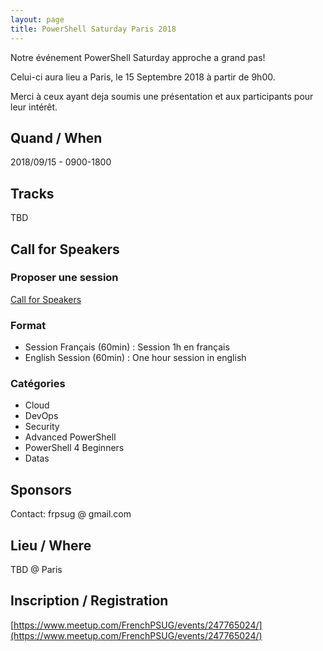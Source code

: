 ```yaml
---
layout: page
title: PowerShell Saturday Paris 2018
---
```


Notre événement PowerShell Saturday approche a grand pas!

Celui-ci aura lieu a Paris, le 15 Septembre 2018 à partir de 9h00.

Merci à ceux ayant deja soumis une présentation et aux participants pour leur intérêt.

## Quand / When

2018/09/15 - 0900-1800

## Tracks

TBD

## Call for Speakers

### Proposer une session

[Call for Speakers](https://frpsug.cfp.io)

### Format

* Session Français (60min) : Session 1h en français
* English Session (60min) : One hour session in english

### Catégories

* Cloud
* DevOps
* Security
* Advanced PowerShell
* PowerShell 4 Beginners
* Datas

## Sponsors

Contact: frpsug @ gmail.com

## Lieu / Where

TBD @ Paris

## Inscription / Registration

[https://www.meetup.com/FrenchPSUG/events/247765024/](https://www.meetup.com/FrenchPSUG/events/247765024/)
